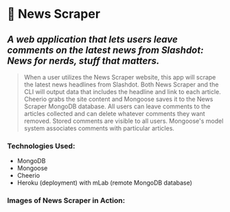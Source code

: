 # :newspaper: News Scraper 
## *A web application that lets users leave comments on the latest news from Slashdot: News for nerds, stuff that matters.*

> When a user utilizes the News Scraper website, this app will scrape the latest news headlines from Slashdot. Both News Scraper and the CLI will output data that includes the headline and link to each article. Cheerio grabs the site content and Mongoose saves it to the News Scraper MongoDB database. All users can leave comments to the articles collected and can delete whatever comments they want removed. Stored comments are visible to all users. Mongoose's model system associates comments with particular articles. 

### Technologies Used:

<ul>
  <li>MongoDB</li>
  <li>Mongoose</li>
  <li>Cheerio</li>
  <li>Heroku (deployment) with mLab (remote MongoDB database)</li>
</ul>

### Images of News Scraper in Action:
